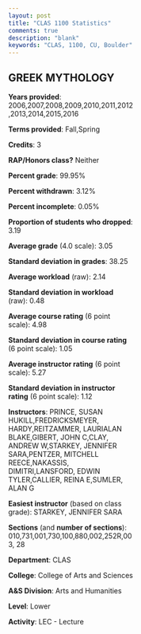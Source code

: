 ```yaml
---
layout: post
title: "CLAS 1100 Statistics"
comments: true
description: "blank"
keywords: "CLAS, 1100, CU, Boulder"
--- 
```

<head>
<script src="https://ajax.googleapis.com/ajax/libs/jquery/2.1.3/jquery.min.js"></script>
<script src="https://dl.dropboxusercontent.com/s/pc42nxpaw1ea4o9/highcharts.js?dl=0"></script>
<!-- <script src="../assets/js/highcharts.js"></script> -->
<style type="text/css">@font-face {
	font-family: "Bebas Neue";
	src: url(https://www.filehosting.org/file/details/544349/BebasNeue%20Regular.otf) format("opentype");
	}
	h1.Bebas { 
		font-family: "Bebas Neue", Verdana, Tahoma;
	}
</style>
</head>
<body>
	<div id="container" style="float: right; width: 45%; height: 88%; margin-left: 2.5%; margin-right: 2.5%;"></div>
	<script language="JavaScript">
		$(document).ready(function() {
		var chart = {type: 'column'};
		var title = {text: 'Grade Distribution'};
		var xAxis = {categories: ['A','B','C','D','F'],crosshair: true};
		var yAxis = {min: 0,title: {text: 'Percentage'}};
		var tooltip = {headerFormat: '<center><b><span style="font-size:20px">{point.key}</span></b></center>',
		               pointFormat: '<td style="padding:0"><b>{point.y:.1f}%</b></td>',
		               footerFormat: '</table>',shared: true,useHTML: true};
		var plotOptions = {column: {pointPadding: 0.0,borderWidth: 0}};  
		var credits = {enabled: false};var series= [{name: 'Percent',data: [40.05,34.12,16.8,5.46,3.56,]}];
		var json = {};
		json.chart = chart;
		json.title = title;
		json.tooltip = tooltip;
		json.xAxis = xAxis;
		json.yAxis = yAxis;  
		json.series = series;
		json.plotOptions = plotOptions;  
		json.credits = credits;
		$('#container').highcharts(json);
	});
	</script>
</body>
			   
## GREEK MYTHOLOGY

**Years provided**: 2006,2007,2008,2009,2010,2011,2012,2013,2014,2015,2016

**Terms provided**: Fall,Spring

**Credits**: 3

**RAP/Honors class?** Neither

**Percent grade**: 99.95%

**Percent withdrawn**: 3.12%

**Percent incomplete**: 0.05%

**Proportion of students who dropped**: 3.19

**Average grade** (4.0 scale): 3.05

**Standard deviation in grades**: 38.25

**Average workload** (raw): 2.14

**Standard deviation in workload** (raw): 0.48

**Average course rating** (6 point scale): 4.98

**Standard deviation in course rating** (6 point scale): 1.05

**Average instructor rating** (6 point scale): 5.27

**Standard deviation in instructor rating** (6 point scale): 1.12

**Instructors**: PRINCE, SUSAN HUKILL,FREDRICKSMEYER, HARDY,REITZAMMER, LAURIALAN BLAKE,GIBERT, JOHN C,CLAY, ANDREW W,STARKEY, JENNIFER SARA,PENTZER, MITCHELL REECE,NAKASSIS, DIMITRI,LANSFORD, EDWIN TYLER,CALLIER, REINA E,SUMLER, ALAN G

**Easiest instructor** (based on class grade): STARKEY, JENNIFER SARA

**Sections** (and **number of sections**): 010,731,001,730,100,880,002,252R,003, 28

**Department**: CLAS

**College**: College of Arts and Sciences

**A&S Division**: Arts and Humanities

**Level**: Lower

**Activity**: LEC - Lecture